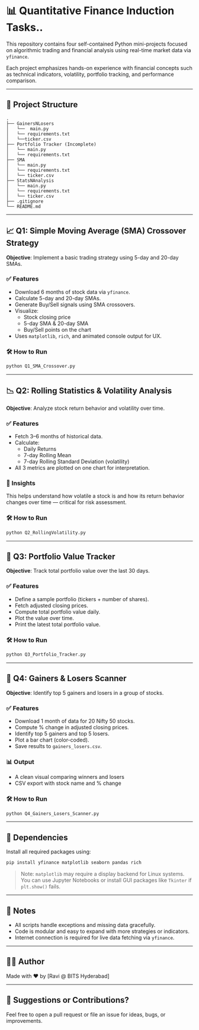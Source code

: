 # 📊 Quantitative Finance Induction Tasks..

This repository contains four self-contained Python mini-projects focused on algorithmic trading and financial analysis using real-time market data via `yfinance`.

Each project emphasizes hands-on experience with financial concepts such as technical indicators, volatility, portfolio tracking, and performance comparison.

---

## 📁 Project Structure

```
.
├── GainersNLosers
│   └──  main.py
│   └── requirements.txt
│   └──ticker.csv
├── Portfolio Tracker (Incomplete)
│   └── main.py
│   └── requirements.txt
├── SMA
│   └── main.py
│   └── requirements.txt
│   └── ticker.csv
├── StatsNAnalysis
│   └── main.py
│   └── requirements.txt
│   └── ticker.csv
├── .gitignore
└── README.md
```

---

## 📈 Q1: Simple Moving Average (SMA) Crossover Strategy

**Objective**: Implement a basic trading strategy using 5-day and 20-day SMAs.

### ✅ Features
- Download 6 months of stock data via `yfinance`.
- Calculate 5-day and 20-day SMAs.
- Generate Buy/Sell signals using SMA crossovers.
- Visualize:
  - Stock closing price
  - 5-day SMA & 20-day SMA
  - Buy/Sell points on the chart
- Uses `matplotlib`, `rich`, and animated console output for UX.

### 🛠️ How to Run
```bash
python Q1_SMA_Crossover.py
```

---

## 📉 Q2: Rolling Statistics & Volatility Analysis

**Objective**: Analyze stock return behavior and volatility over time.

### ✅ Features
- Fetch 3–6 months of historical data.
- Calculate:
  - Daily Returns
  - 7-day Rolling Mean
  - 7-day Rolling Standard Deviation (volatility)
- All 3 metrics are plotted on one chart for interpretation.

### 🧠 Insights
This helps understand how volatile a stock is and how its return behavior changes over time — critical for risk assessment.

### 🛠️ How to Run
```bash
python Q2_RollingVolatility.py
```

---

## 💼 Q3: Portfolio Value Tracker

**Objective**: Track total portfolio value over the last 30 days.

### ✅ Features
- Define a sample portfolio (tickers + number of shares).
- Fetch adjusted closing prices.
- Compute total portfolio value daily.
- Plot the value over time.
- Print the latest total portfolio value.

### 🛠️ How to Run
```bash
python Q3_Portfolio_Tracker.py
```

---

## 🚀 Q4: Gainers & Losers Scanner

**Objective**: Identify top 5 gainers and losers in a group of stocks.

### ✅ Features
- Download 1 month of data for 20 Nifty 50 stocks.
- Compute % change in adjusted closing prices.
- Identify top 5 gainers and top 5 losers.
- Plot a bar chart (color-coded).
- Save results to `gainers_losers.csv`.

### 📊 Output
- A clean visual comparing winners and losers
- CSV export with stock name and % change

### 🛠️ How to Run
```bash
python Q4_Gainers_Losers_Scanner.py
```

---

## 🔧 Dependencies

Install all required packages using:

```bash
pip install yfinance matplotlib seaborn pandas rich
```

> Note: `matplotlib` may require a display backend for Linux systems. You can use Jupyter Notebooks or install GUI packages like `Tkinter` if `plt.show()` fails.

---

## 📎 Notes

- All scripts handle exceptions and missing data gracefully.
- Code is modular and easy to expand with more strategies or indicators.
- Internet connection is required for live data fetching via `yfinance`.

---

## 👨‍💻 Author

Made with ❤️ by [Ravi @ BITS Hyderabad]

---

## 🧠 Suggestions or Contributions?

Feel free to open a pull request or file an issue for ideas, bugs, or improvements.

